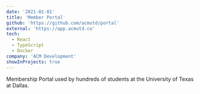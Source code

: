 ```yaml
---
date: '2021-01-01'
title: 'Member Portal'
github: 'https://github.com/acmutd/portal'
external: 'https://app.acmutd.co'
tech:
  - React
  - TypeScript
  - Docker
company: 'ACM Development'
showInProjects: true
---
```


Membership Portal used by hundreds of students at the University of Texas at Dallas.
